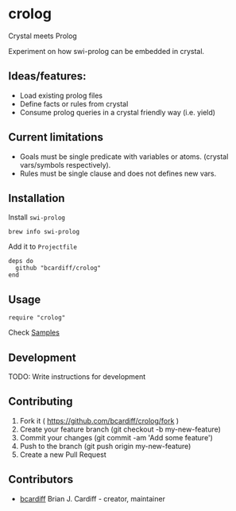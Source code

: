# crolog

Crystal meets Prolog

Experiment on how swi-prolog can be embedded in crystal.

## Ideas/features:

* Load existing prolog files
* Define facts or rules from crystal
* Consume prolog queries in a crystal friendly way (i.e. yield)

## Current limitations

* Goals must be single predicate with variables or atoms. (crystal vars/symbols respectively).
* Rules must be single clause and does not defines new vars.

## Installation

Install `swi-prolog`

```
brew info swi-prolog
```

Add it to `Projectfile`

```crystal
deps do
  github "bcardiff/crolog"
end
```

## Usage

```crystal
require "crolog"
```

Check [Samples](https://github.com/bcardiff/crolog/tree/master/samples)

## Development

TODO: Write instructions for development

## Contributing

1. Fork it ( https://github.com/bcardiff/crolog/fork )
2. Create your feature branch (git checkout -b my-new-feature)
3. Commit your changes (git commit -am 'Add some feature')
4. Push to the branch (git push origin my-new-feature)
5. Create a new Pull Request

## Contributors

- [bcardiff](https://github.com/bcardiff) Brian J. Cardiff - creator, maintainer
